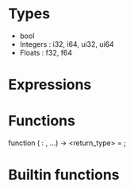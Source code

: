 


# Types
* bool
* Integers : i32, i64, ui32, ui64
* Floats   : f32, f64


# Expressions

# Functions

function <id> ( <id> : <type> , ...) -> <return_type> = <expression>  ;

# Builtin functions


